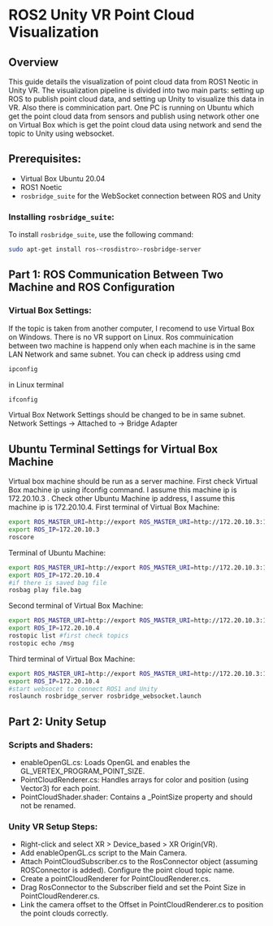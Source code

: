 # ROS2 Unity VR Point Cloud Visualization

## Overview
This guide details the visualization of point cloud data from ROS1 Neotic in Unity VR. The visualization pipeline is divided into two main parts: setting up ROS to publish point cloud data, and setting up Unity to visualize this data in VR. Also there is comminication part. One PC is running on Ubuntu which get the point cloud data from sensors and publish using network other one on Virtual Box which is get the point cloud data using network and send the topic to Unity using websocket.

## Prerequisites:
- Virtual Box Ubuntu 20.04
- ROS1 Noetic
- `rosbridge_suite` for the WebSocket connection between ROS and Unity

### Installing `rosbridge_suite`:
To install `rosbridge_suite`, use the following command:

```bash
sudo apt-get install ros-<rosdistro>-rosbridge-server
```
## Part 1: ROS Communication Between Two Machine and ROS Configuration
### Virtual Box Settings:
If the topic is taken from another computer, I recomend to use Virtual Box on Windows. There is no VR support on Linux. Ros commuinication between two machine is happend only when each machine is in the same LAN Network and same subnet. You can check ip address using cmd
```bash
ipconfig
```
in Linux terminal
```bash
ifconfig
```
Virtual Box Network Settings should be changed to be in same subnet. Network Settings -> Attached to -> Bridge Adapter

## Ubuntu Terminal Settings for Virtual Box Machine
Virtual box machine should be run as a server machine. First check Virtual Box machine ip using ifconfig command. I assume this machine ip is 172.20.10.3 . Check other Ubuntu Machine ip address, I assume this machine ip is 172.20.10.4.
First terminal of Virtual Box Machine:
```bash
export ROS_MASTER_URI=http://export ROS_MASTER_URI=http://172.20.10.3:11311
export ROS_IP=172.20.10.3
roscore
```
Terminal of Ubuntu Machine:
```bash
export ROS_MASTER_URI=http://export ROS_MASTER_URI=http://172.20.10.3:11311
export ROS_IP=172.20.10.4
#if there is saved bag file
rosbag play file.bag
```
Second terminal of Virtual Box Machine:
```bash
export ROS_MASTER_URI=http://export ROS_MASTER_URI=http://172.20.10.3:11311
export ROS_IP=172.20.10.4
rostopic list #first check topics
rostopic echo /msg
```
Third terminal of Virtual Box Machine:
```bash
export ROS_MASTER_URI=http://export ROS_MASTER_URI=http://172.20.10.3:11311
export ROS_IP=172.20.10.4
#start websocet to connect ROS1 and Unity
roslaunch rosbridge_server rosbridge_websocket.launch
```

## Part 2: Unity Setup

### Scripts and Shaders:
- enableOpenGL.cs: Loads OpenGL and enables the GL_VERTEX_PROGRAM_POINT_SIZE.
- PointCloudRenderer.cs: Handles arrays for color and position (using Vector3) for each point.
- PointCloudShader.shader: Contains a _PointSize property and should not be renamed.

### Unity VR Setup Steps:
- Right-click and select XR > Device_based > XR Origin(VR).
- Add enableOpenGL.cs script to the Main Camera.
- Attach PointCloudSubscriber.cs to the RosConnector object (assuming ROSConnector is added). Configure the point cloud topic name.
- Create a pointCloudRenderer for PointCloudRenderer.cs.
- Drag RosConnector to the Subscriber field and set the Point Size in PointCloudRenderer.cs.
- Link the camera offset to the Offset in PointCloudRenderer.cs to position the point clouds correctly.
